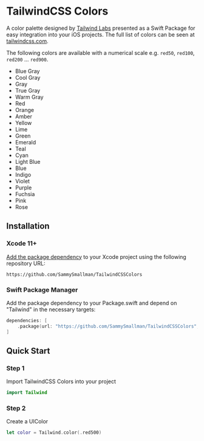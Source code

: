 # TailwindCSS Colors

A color palette designed by [Tailwind Labs](https://tailwindcss.com/) presented as a Swift Package for easy integration into your iOS projects.
The full list of colors can be seen at [tailwindcss.com](https://tailwindcss.com/docs/customizing-colors). 

The following colors are available with a numerical scale e.g. `red50`, `red100`, `red200` ... `red900`.
- Blue Gray 
- Cool Gray
- Gray
- True Gray
- Warm Gray
- Red
- Orange
- Amber
- Yellow
- Lime
- Green
- Emerald
- Teal
- Cyan
- Light Blue
- Blue
- Indigo
- Violet
- Purple
- Fuchsia
- Pink
- Rose

## Installation

### Xcode 11+
[Add the package dependency](https://developer.apple.com/documentation/xcode/adding_package_dependencies_to_your_app) to your Xcode project using the following repository URL: 
``` 
https://github.com/SammySmallman/TailwindCSSColors
```
### Swift Package Manager

Add the package dependency to your Package.swift and depend on "Tailwind" in the necessary targets:

```  swift
dependencies: [
    .package(url: "https://github.com/SammySmallman/TailwindCSSColors", from: "2.0.0")
]
```
## Quick Start

### Step 1
Import TailwindCSS Colors into your project
```swift
import Tailwind
```

### Step 2
Create a UIColor
```swift
let color = Tailwind.color(.red500)
```
